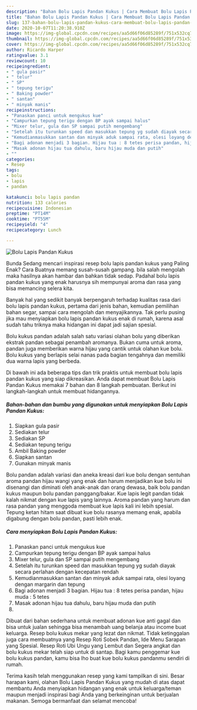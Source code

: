 ```yaml
---
description: "Bahan Bolu Lapis Pandan Kukus | Cara Membuat Bolu Lapis Pandan Kukus Yang Sempurna"
title: "Bahan Bolu Lapis Pandan Kukus | Cara Membuat Bolu Lapis Pandan Kukus Yang Sempurna"
slug: 137-bahan-bolu-lapis-pandan-kukus-cara-membuat-bolu-lapis-pandan-kukus-yang-sempurna
date: 2020-10-07T11:20:38.910Z
image: https://img-global.cpcdn.com/recipes/aa5d66f06d85289f/751x532cq70/bolu-lapis-pandan-kukus-foto-resep-utama.jpg
thumbnail: https://img-global.cpcdn.com/recipes/aa5d66f06d85289f/751x532cq70/bolu-lapis-pandan-kukus-foto-resep-utama.jpg
cover: https://img-global.cpcdn.com/recipes/aa5d66f06d85289f/751x532cq70/bolu-lapis-pandan-kukus-foto-resep-utama.jpg
author: Ricardo Harper
ratingvalue: 3.1
reviewcount: 10
recipeingredient:
- " gula pasir"
- " telur"
- " SP"
- " tepung terigu"
- " Baking powder"
- " santan"
- " minyak manis"
recipeinstructions:
- "Panaskan panci untuk mengukus kue"
- "Campurkan tepung terigu dengan BP ayak sampai halus"
- "Mixer telur, gula dan SP sampai putih mengembang"
- "Setelah itu turunkan speed dan masukkan tepung yg sudah diayak secara perlahan dengan kecepatan rendah"
- "Kemudianmasukkan santan dan minyak aduk sampai rata, olesi loyang dengan margarin dan tepung"
- "Bagi adonan menjadi 3 bagian. Hijau tua : 8 tetes perisa pandan, hijau muda : 5 tetes"
- "Masak adonan hijau tua dahulu, baru hijau muda dan putih"
- ""
categories:
- Resep
tags:
- bolu
- lapis
- pandan

katakunci: bolu lapis pandan 
nutrition: 133 calories
recipecuisine: Indonesian
preptime: "PT14M"
cooktime: "PT55M"
recipeyield: "4"
recipecategory: Lunch

---
```



![Bolu Lapis Pandan Kukus](https://img-global.cpcdn.com/recipes/aa5d66f06d85289f/751x532cq70/bolu-lapis-pandan-kukus-foto-resep-utama.jpg)

Bunda Sedang mencari inspirasi resep bolu lapis pandan kukus yang Paling Enak? Cara Buatnya memang susah-susah gampang. bila salah mengolah maka hasilnya akan hambar dan bahkan tidak sedap. Padahal bolu lapis pandan kukus yang enak harusnya sih mempunyai aroma dan rasa yang bisa memancing selera kita.

Banyak hal yang sedikit banyak berpengaruh terhadap kualitas rasa dari bolu lapis pandan kukus, pertama dari jenis bahan, kemudian pemilihan bahan segar, sampai cara mengolah dan menyajikannya. Tak perlu pusing jika mau menyiapkan bolu lapis pandan kukus enak di rumah, karena asal sudah tahu triknya maka hidangan ini dapat jadi sajian spesial.

Bolu kukus pandan adalah salah satu variasi olahan bolu yang diberikan ekstrak pandan sebagai penambah aromanya. Bukan cuma untuk aroma, pandan juga memberikan warna hijau yang cantik untuk olahan kue bolu. Bolu kukus yang berlapis selai nanas pada bagian tengahnya dan memiliki dua warna lapis yang berbeda.


Di bawah ini ada beberapa tips dan trik praktis untuk membuat bolu lapis pandan kukus yang siap dikreasikan. Anda dapat membuat Bolu Lapis Pandan Kukus memakai 7 bahan dan 8 langkah pembuatan. Berikut ini langkah-langkah untuk membuat hidangannya.

<!--inarticleads1-->

##### Bahan-bahan dan bumbu yang digunakan untuk menyiapkan Bolu Lapis Pandan Kukus:

1. Siapkan  gula pasir
1. Sediakan  telur
1. Sediakan  SP
1. Sediakan  tepung terigu
1. Ambil  Baking powder
1. Siapkan  santan
1. Gunakan  minyak manis


Bolu pandan adalah variasi dan aneka kreasi dari kue bolu dengan sentuhan aroma pandan hijau wangi yang enak dan harum menjadikan kue bolu ini disenangi dan diminati oleh anak-anak dan orang dewasa, baik bolu pandan kukus maupun bolu pandan panggang/bakar. Kue lapis legit pandan tidak kalah nikmat dengan kue lapis yang lainnya. Aroma pandan yang harum dan rasa pandan yang menggoda membuat kue lapis kali ini lebih spesial. Tepung ketan hitam saat dibuat kue bolu rasanya memang enak, apabila digabung dengan bolu pandan, pasti lebih enak. 

<!--inarticleads2-->

##### Cara menyiapkan Bolu Lapis Pandan Kukus:

1. Panaskan panci untuk mengukus kue
1. Campurkan tepung terigu dengan BP ayak sampai halus
1. Mixer telur, gula dan SP sampai putih mengembang
1. Setelah itu turunkan speed dan masukkan tepung yg sudah diayak secara perlahan dengan kecepatan rendah
1. Kemudianmasukkan santan dan minyak aduk sampai rata, olesi loyang dengan margarin dan tepung
1. Bagi adonan menjadi 3 bagian. Hijau tua : 8 tetes perisa pandan, hijau muda : 5 tetes
1. Masak adonan hijau tua dahulu, baru hijau muda dan putih
1. 


Dibuat dari bahan sederhana untuk membuat adonan kue anti gagal dan bisa untuk jualan sehingga bisa menambah uang belanja atau income buat keluarga. Resep bolu kukus mekar yang lezat dan nikmat. Tidak ketinggalan juga cara membuatnya yang Resep Roti Sobek Pandan, Ide Menu Sarapan yang Spesial. Resep Roti Ubi Ungu yang Lembut dan Segera angkat dan bolu kukus mekar telah siap untuk di santap. Bagi kamu penggemar kue bolu kukus pandan, kamu bisa lho buat kue bolu kukus pandanmu sendiri di rumah. 

Terima kasih telah menggunakan resep yang kami tampilkan di sini. Besar harapan kami, olahan Bolu Lapis Pandan Kukus yang mudah di atas dapat membantu Anda menyiapkan hidangan yang enak untuk keluarga/teman maupun menjadi inspirasi bagi Anda yang berkeinginan untuk berjualan makanan. Semoga bermanfaat dan selamat mencoba!
